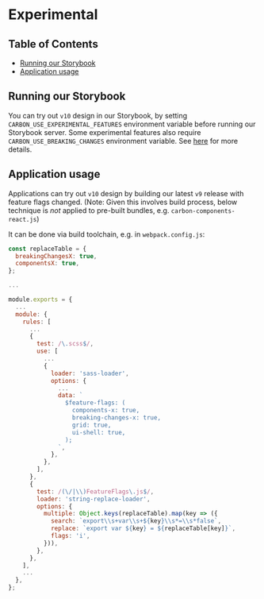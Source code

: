 # Experimental

<!-- prettier-ignore-start -->
<!-- START doctoc generated TOC please keep comment here to allow auto update -->
<!-- DON'T EDIT THIS SECTION, INSTEAD RE-RUN doctoc TO UPDATE -->
## Table of Contents

- [Running our Storybook](#running-our-storybook)
- [Application usage](#application-usage)

<!-- END doctoc generated TOC please keep comment here to allow auto update -->
<!-- prettier-ignore-end -->

## Running our Storybook

You can try out `v10` design in our Storybook, by setting `CARBON_USE_EXPERIMENTAL_FEATURES` environment variable before running our Storybook server. Some experimental features also require `CARBON_USE_BREAKING_CHANGES` environment variable. See [here](../README.md#using-the-server) for more details.

## Application usage

Applications can try out `v10` design by building our latest `v9` release with feature flags changed. (Note: Given this involves build process, below technique is _not_ applied to pre-built bundles, e.g. `carbon-components-react.js`)

It can be done via build toolchain, e.g. in `webpack.config.js`:

```javascript
const replaceTable = {
  breakingChangesX: true,
  componentsX: true,
};

...

module.exports = {
  ...
  module: {
    rules: [
      ...
      {
        test: /\.scss$/,
        use: [
          ...
          {
            loader: 'sass-loader',
            options: {
              ...
              data: `
                $feature-flags: (
                  components-x: true,
                  breaking-changes-x: true,
                  grid: true,
                  ui-shell: true,
                );
              `,
            },
          },
        ],
      },
      {
        test: /(\/|\\)FeatureFlags\.js$/,
        loader: 'string-replace-loader',
        options: {
          multiple: Object.keys(replaceTable).map(key => ({
            search: `export\\s+var\\s+${key}\\s*=\\s*false`,
            replace: `export var ${key} = ${replaceTable[key]}`,
            flags: 'i',
          })),
        },
      },
    ],
    ...
  },
};

```

